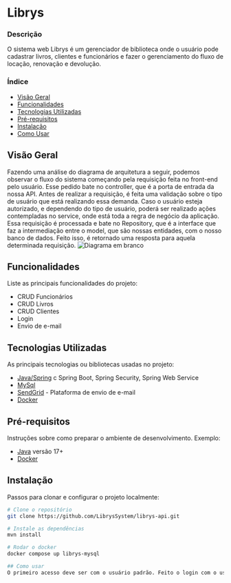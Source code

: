 # Librys

### Descrição

O sistema web Librys é um gerenciador de biblioteca onde o usuário pode cadastrar livros, clientes e funcionários e fazer o gerenciamento do fluxo de locação, renovação e devolução.

### Índice

- [Visão Geral](#visão-geral)
- [Funcionalidades](#funcionalidades)
- [Tecnologias Utilizadas](#tecnologias-utilizadas)
- [Pré-requisitos](#pré-requisitos)
- [Instalação](#instalação)
- [Como Usar](#como-usar)

## Visão Geral

Fazendo uma análise do diagrama de arquitetura a seguir, podemos observar o fluxo do sistema começando pela requisição feita no front-end pelo usuário. Esse pedido bate no controller, que é a porta de entrada da nossa API. Antes de realizar a requisição, é feita uma validação sobre o tipo de usuário que está realizando essa demanda. Caso o usuário esteja autorizado, e dependendo do tipo de usuário, poderá ser realizado ações contempladas no service, onde está toda a regra de negócio da aplicação. Essa requisição é processada e bate no Repository, que é a interface que faz a intermediação entre o model, que são nossas entidades, com o nosso banco de dados. Feito isso, é retornado uma resposta para aquela determinada requisição. 
![Diagrama em branco](https://github.com/user-attachments/assets/e0396985-b188-44a3-a654-5341179c887d)


## Funcionalidades

Liste as principais funcionalidades do projeto:
- CRUD Funcionários
- CRUD Livros
- CRUD Clientes
- Login
- Envio de e-mail

## Tecnologias Utilizadas

As principais tecnologias ou bibliotecas usadas no projeto:

- [Java/Spring]([https://linkparadocumentacao](https://spring.io/projects/spring-framework)) c Spring Boot, Spring Security, Spring Web Service
- [MySql](https://dev.mysql.com/doc/)
- [SendGrid](https://sendgrid.com/en-us) - Plataforma de envio de e-mail
- [Docker](https://docs.docker.com/)

## Pré-requisitos

Instruções sobre como preparar o ambiente de desenvolvimento. Exemplo:

- [Java](https://docs.oracle.com/en/java/javase/17/) versão 17+
- [Docker](https://docs.docker.com/)

## Instalação

Passos para clonar e configurar o projeto localmente:

```bash
# Clone o repositório
git clone https://github.com/LibrysSystem/librys-api.git

# Instale as dependências
mvn install

# Rodar o docker
docker compose up librys-mysql

## Como usar
O primeiro acesso deve ser com o usuário padrão. Feito o login com o usuário padrão, será retornado um token que deverá ser usado em todas as requisições.
